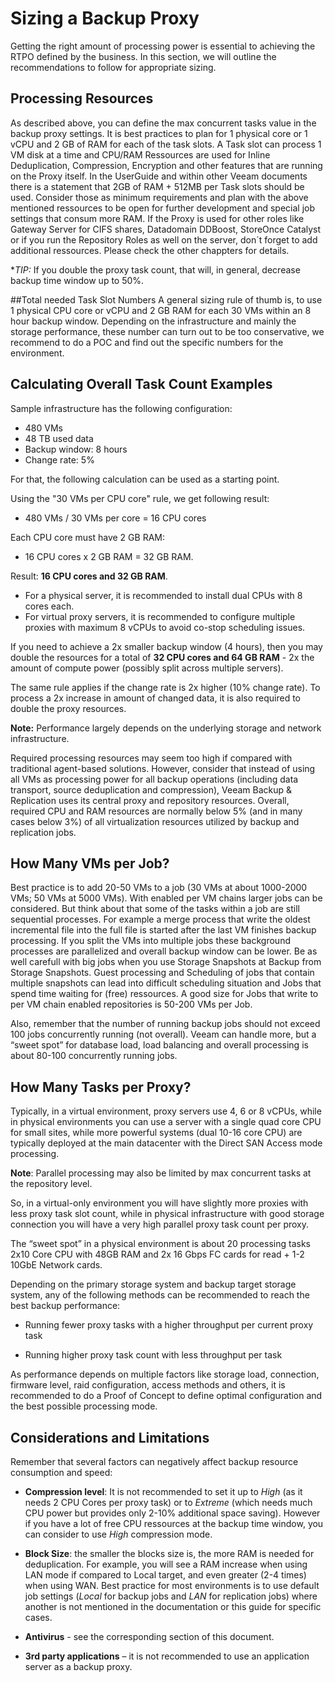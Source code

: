 # Sizing a Backup Proxy

Getting the right amount of processing power is essential to achieving the RTPO defined by the business. In this section, we will outline the recommendations to follow for appropriate sizing.

## Processing Resources 

As described above, you can define the max concurrent tasks value in the
backup proxy settings. It is best practices to plan for 1 physical core or 1 vCPU
and 2 GB of RAM for each of the task slots. A Task slot can process 1 VM disk at a time and CPU/RAM 
Ressources are used for Inline Deduplication, Compression, Encryption and other features that are 
running on the Proxy itself. In the UserGuide and within other Veeam documents there is a statement that 2GB of RAM + 512MB per Task slots should be used. Consider those as minimum requirements and plan with the above
mentioned ressources to be open for further development and special job settings that consum more RAM.
If the Proxy is used for other roles like Gateway Server for CIFS shares, Datadomain DDBoost, StoreOnce Catalyst or if you run the Repository Roles as well on the server, don´t forget to add additional ressources. Please check the other chappters for details.

**TIP:* If you double the proxy task count, that will, in general, decrease
    backup time window up to 50%.

##Total needed Task Slot Numbers
A general sizing rule of thumb is, to use 1 physical CPU core or vCPU and 2 GB RAM
for each 30 VMs within an 8 hour backup window. Depending on the infrastructure and mainly the storage 
performance, these number can turn out to be too conservative, we recommend to do a POC and find out the 
specific numbers for the environment.

## Calculating Overall Task Count Examples

Sample infrastructure has the following configuration:

-   480 VMs
-   48 TB used data
-   Backup window: 8 hours
-   Change rate: 5%

For that, the following calculation can be used as a starting point.

Using the "30 VMs per CPU core" rule, we get following result:

* 480 VMs / 30 VMs per core = 16 CPU cores

Each CPU core must have 2 GB RAM:

* 16 CPU cores x 2 GB RAM = 32 GB RAM.

Result: 
**16 CPU cores and 32 GB RAM**.
- For a physical server, it is recommended to install dual CPUs with 8 cores each.
- For virtual proxy servers, it is recommended to configure multiple proxies with maximum 8 vCPUs to avoid co-stop scheduling issues.

If you need to achieve a 2x smaller backup window (4 hours), then you may double the resources for a total of **32 CPU cores and 64 GB RAM** - 2x the amount of compute power (possibly split across multiple servers).

The same rule applies if the change rate is 2x higher (10% change rate). To process a 2x increase in amount of changed data, it is also required to double the proxy resources.

**Note:** Performance largely depends on the underlying storage
and network infrastructure.

Required processing resources may seem too high if compared with
traditional agent-based solutions. However, consider that instead of
using all VMs as processing power for all backup operations (including
data transport, source deduplication and compression), Veeam Backup &
Replication uses its central proxy and repository resources. Overall,
required CPU and RAM resources are normally below 5% (and in many cases
below 3%) of all virtualization resources utilized by backup and
replication jobs.

## How Many VMs per Job?

Best practice is to add 20-50 VMs to a job (30 VMs at about 1000-2000
VMs; 50 VMs at 5000 VMs). With enabled per VM chains larger jobs can be
considered. But think about that some of the tasks within a job are still
sequential processes. For example a merge process that write the oldest
incremental file into the full file is started after the last VM finishes
backup processing. If you split the VMs into multiple jobs these background
processes are parallelized and overall backup window can be lower.
Be as well carefull with big jobs when you use Storage Snapshots at Backup
from Storage Snapshots. Guest processing and Scheduling of jobs that contain
multiple snapshots can lead into difficult scheduling situation and Jobs
that spend time waiting for (free) ressources. A good size for Jobs that 
write to per VM chain enabled repositories is 50-200 VMs per Job.

Also, remember that the number of running backup jobs should not exceed
100 jobs concurrently running (not overall). Veeam can handle more, but
a “sweet spot” for database load, load balancing and overall processing
is about 80-100 concurrently running jobs.

## How Many Tasks per Proxy? 

Typically, in a virtual environment, proxy servers use 4, 6 or 8 vCPUs,
while in physical environments you can use a server with a single quad
core CPU for small sites, while more powerful systems (dual 10-16 core CPU)
are typically deployed at the main datacenter with the Direct SAN Access
mode processing.

**Note**: Parallel processing may also be limited by max concurrent
tasks at the repository level.

So, in a virtual-only environment you will have slightly more proxies
with less proxy task slot count, while in physical infrastructure with
good storage connection you will have a very high parallel proxy task
count per proxy.

The “sweet spot” in a physical environment is about 20 processing tasks
2x10 Core CPU with 48GB RAM and 2x 16 Gbps FC cards for read + 1-2 10GbE
Network cards.

Depending on the primary storage system and backup target storage
system, any of the following methods can be recommended to reach the
best backup performance:

-   Running fewer proxy tasks with a higher throughput per current proxy
    task

-   Running higher proxy task count with less throughput per task

As performance depends on multiple factors like storage load,
connection, firmware level, raid configuration, access methods and
others, it is recommended to do a Proof of Concept to define optimal
configuration and the best possible processing mode.

## Considerations and Limitations

Remember that several factors can negatively affect backup resource
consumption and speed:

-   **Compression level**: It is not recommended to set it up to *High*
    (as it needs 2 CPU Cores per proxy task) or to *Extreme* (which
    needs much CPU power but provides only 2-10% additional
    space saving). However if you have a lot of free CPU ressources
    at the backup time window, you can consider to use *High* compression
    mode.

-   **Block Size**: the smaller the blocks size is, the more RAM is
    needed for deduplication. For example, you will see a RAM increase
    when using LAN mode if compared to Local target, and even greater
    (2-4 times) when using WAN. Best practice for most environments is
    to use default job settings (*Local* for backup jobs and *LAN* for
    replication jobs) where another is not mentioned in the
    documentation or this guide for specific cases.

-   **Antivirus** - see the corresponding section of
    this document.

-   **3rd party applications** – it is not recommended to use an
    application server as a backup proxy.
<!-- AN2016 21.06.2016 -->
